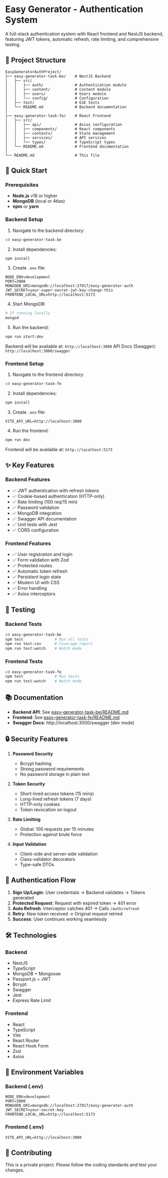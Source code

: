 # Easy Generator - Authentication System

A full-stack authentication system with React frontend and NestJS backend, featuring JWT tokens, automatic refresh, rate limiting, and comprehensive testing.

## 📁 Project Structure

```
EasyGeneratorAuthProject/
├── easy-generator-task-be/    # NestJS Backend
│   ├── src/
│   │   ├── auth/              # Authentication module
│   │   ├── content/           # Content module
│   │   ├── users/             # Users module
│   │   └── config/            # Configuration
│   ├── test/                  # E2E tests
│   └── README.md              # Backend documentation
│
├── easy-generator-task-fe/    # React Frontend
│   ├── src/
│   │   ├── api/               # Axios configuration
│   │   ├── components/        # React components
│   │   ├── contexts/          # State management
│   │   ├── services/          # API services
│   │   └── types/             # TypeScript types
│   └── README.md              # Frontend documentation
│
└── README.md                  # This file
```

## 🚀 Quick Start

### Prerequisites

- **Node.js** v18 or higher
- **MongoDB** (local or Atlas)
- **npm** or **yarn**

### Backend Setup

1. Navigate to the backend directory:
```bash
cd easy-generator-task-be
```

2. Install dependencies:
```bash
npm install
```

3. Create `.env` file:
```env
NODE_ENV=development
PORT=3000
MONGODB_URI=mongodb://localhost:27017/easy-generator-auth
JWT_SECRET=your-super-secret-jwt-key-change-this
FRONTEND_LOCAL_URL=http://localhost:5173
```

4. Start MongoDB:
```bash
# If running locally
mongod
```

5. Run the backend:
```bash
npm run start:dev
```

Backend will be available at: `http://localhost:3000`
API Docs (Swagger): `http://localhost:3000/swagger`

### Frontend Setup

1. Navigate to the frontend directory:
```bash
cd easy-generator-task-fe
```

2. Install dependencies:
```bash
npm install
```

3. Create `.env` file:
```env
VITE_API_URL=http://localhost:3000
```

4. Run the frontend:
```bash
npm run dev
```

Frontend will be available at: `http://localhost:5173`

## ✨ Key Features

### Backend Features
- ✅ JWT authentication with refresh tokens
- ✅ Cookie-based authentication (HTTP-only)
- ✅ Rate limiting (100 req/15 min)
- ✅ Password validation
- ✅ MongoDB integration
- ✅ Swagger API documentation
- ✅ Unit tests with Jest
- ✅ CORS configuration

### Frontend Features
- ✅ User registration and login
- ✅ Form validation with Zod
- ✅ Protected routes
- ✅ Automatic token refresh
- ✅ Persistent login state
- ✅ Modern UI with CSS
- ✅ Error handling
- ✅ Axios interceptors

## 🧪 Testing

### Backend Tests
```bash
cd easy-generator-task-be
npm test              # Run all tests
npm run test:cov      # Coverage report
npm run test:watch    # Watch mode
```

### Frontend Tests
```bash
cd easy-generator-task-fe
npm test              # Run tests
npm run test:watch    # Watch mode
```

## 📚 Documentation

- **Backend API**: See [easy-generator-task-be/README.md](easy-generator-task-be/README.md)
- **Frontend**: See [easy-generator-task-fe/README.md](easy-generator-task-fe/README.md)
- **Swagger Docs**: http://localhost:3000/swagger (dev mode)

## 🔒 Security Features

1. **Password Security**
   - Bcrypt hashing
   - Strong password requirements
   - No password storage in plain text

2. **Token Security**
   - Short-lived access tokens (15 mins)
   - Long-lived refresh tokens (7 days)
   - HTTP-only cookies
   - Token revocation on logout

3. **Rate Limiting**
   - Global: 100 requests per 15 minutes
   - Protection against brute force

4. **Input Validation**
   - Client-side and server-side validation
   - Class-validator decorators
   - Type-safe DTOs

## 🔄 Authentication Flow

1. **Sign Up/Login**: User credentials → Backend validates → Tokens generated
2. **Protected Request**: Request with expired token → 401 error
3. **Auto Refresh**: Interceptor catches 401 → Calls `/auth/refresh`
4. **Retry**: New token received → Original request retried
5. **Success**: User continues working seamlessly

## 🛠️ Technologies

### Backend
- NestJS
- TypeScript
- MongoDB + Mongoose
- Passport.js + JWT
- Bcrypt
- Swagger
- Jest
- Express Rate Limit

### Frontend
- React
- TypeScript
- Vite
- React Router
- React Hook Form
- Zod
- Axios

## 📝 Environment Variables

### Backend (.env)
```env
NODE_ENV=development
PORT=3000
MONGODB_URI=mongodb://localhost:27017/easy-generator-auth
JWT_SECRET=your-secret-key
FRONTEND_LOCAL_URL=http://localhost:5173
```

### Frontend (.env)
```env
VITE_API_URL=http://localhost:3000
```

## 🤝 Contributing

This is a private project. Please follow the coding standards and test your changes.
